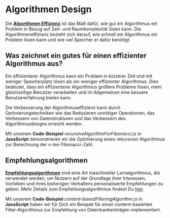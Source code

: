 # Algorithmen Design

Die **[Algorithmen Effizienz](https://rock-the-prototype.com/algorithmen/algorithmen-effizienz/)** ist das Maß dafür, wie gut ein Algorithmus ein Problem in Bezug auf Zeit- und Raumkomplexität lösen kann. Die Algorithmeneffizienz bezieht sich darauf, wie schnell ein Algorithmus ein Problem lösen kann und wie viel Speicher er dafür benötigt.

## Was zeichnet ein gutes für einen effizienter Algorithmus aus?

Ein effizienterer Algorithmus kann ein Problem in kürzerer Zeit und mit weniger Speicherplatz lösen als ein weniger effizienter Algorithmus. Dies bedeutet, dass ein effizienterer Algorithmus größere Probleme lösen, mehr gleichzeitige Benutzer verarbeiten und im Allgemeinen eine bessere Benutzererfahrung bieten kann.

Die Verbesserung der Algorithmuseffizienz kann durch Optimierungstechniken wie das Reduzieren unnötiger Operationen, das Verbessern von Datenstrukturen und das Verbessern des Algorithmusdesigns erreicht werden.

Mit unserem **Code-Beispiel** _recursiveAlgorithmForFibonacci.js_ in **JavaScript** demonstrieren wir die Optimierung eines rekursiven Algorithmus zur Berechnung der n-ten Fibonacci-Zahl.

## Empfehlungsalgorithmen

**[Empfehlungsalgorithmen](https://rock-the-prototype.com/algorithmen/empfehlungsalgorithmen/)** sind eine Art maschineller Lernalgorithmus, die verwendet werden, um Nutzern auf der Grundlage ihrer Interessen, Vorlieben und ihres bisherigen Verhaltens personalisierte Empfehlungen zu geben.
Mehr Details zum Empfehlungsalgorithmus findest Du [hier](https://rock-the-prototype.com/algorithmen/empfehlungsalgorithmen/). 

Mit unserem **Code-Beispiel** _content-basedFilteringAlgorithm.js_ in **JavaScript** haben wir für Dich ein Beispiel für einen content-basierten Filter-Algorithmus zur Empfehlung von Datenbankeinträgen implementiert. 
